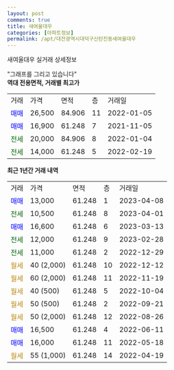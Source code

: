 ```yaml
---
layout: post
comments: true
title: 새여울대우
categories: [아파트정보]
permalink: /apt/대전광역시대덕구신탄진동새여울대우
---
```


새여울대우 실거래 상세정보

<script type="text/javascript">
  google.charts.load('current', {'packages':['line', 'corechart']});
  google.charts.setOnLoadCallback(drawChart);

  function drawChart() {
    var data = new google.visualization.DataTable();
    data.addColumn('date', '거래일');
    data.addColumn('number', "매매");
    data.addColumn('number', "전세");
    data.addColumn('number', "전매");

    data.addRows([[new Date(Date.parse("2023-04-08")), 13000, null, null], [new Date(Date.parse("2023-04-01")), null, 10500, null], [new Date(Date.parse("2023-03-13")), 16600, null, null], [new Date(Date.parse("2023-02-28")), null, 12000, null], [new Date(Date.parse("2022-12-29")), null, 11000, null], [new Date(Date.parse("2022-12-12")), null, null, null], [new Date(Date.parse("2022-11-19")), null, null, null], [new Date(Date.parse("2022-10-04")), null, null, null], [new Date(Date.parse("2022-09-21")), null, null, null], [new Date(Date.parse("2022-08-26")), null, null, null], [new Date(Date.parse("2022-06-11")), 16500, null, null], [new Date(Date.parse("2022-05-18")), 16000, null, null], [new Date(Date.parse("2022-04-19")), null, null, null]]);

    var options = {
      hAxis: {
        format: 'yyyy/MM/dd'
      },    
      lineWidth: 0,
      pointsVisible: true,    
      title: '최근 1년간 유형별 실거래가 분포',
      legend: { position: 'bottom' }
    };

    var formatter = new google.visualization.NumberFormat({pattern:'###,###'} );
    formatter.format(data, 1);
    formatter.format(data, 2);
    
    setTimeout(function() {
        var chart = new google.visualization.LineChart(document.getElementById('columnchart_material'));
        chart.draw(data, (options));
        document.getElementById('loading').style.display = 'none';
    }, 200);
  }
</script>


<div id="loading" style="z-index:20; display: block; margin-left: 0px">"그래프를 그리고 있습니다"</div>
<div id="columnchart_material" style="width: 95%; margin-left: 0px; display: block"></div>
<!-- contents start -->
<b>역대 전용면적, 거래별 최고가</b>
<table class="sortable">
    <tr>
      <td>거래</td>
      <td>가격</td>
      <td>면적</td>
      <td>층</td>
      <td>거래일</td>
    </tr>
        <tr>
          <td><a style="color: blue">매매</a></td>
          <td>26,500</td>
          <td>84.906</td>
          <td>11</td>
          <td>2022-01-05</td>
        </tr>            <tr>
          <td><a style="color: blue">매매</a></td>
          <td>16,900</td>
          <td>61.248</td>
          <td>7</td>
          <td>2021-11-05</td>
        </tr>        
        <tr>
              <td><a style="color: darkgreen">전세</a></td>
              <td>20,000</td>
              <td>84.906</td>
              <td>8</td>
              <td>2022-01-04</td>
            </tr>            <tr>
              <td><a style="color: darkgreen">전세</a></td>
              <td>14,000</td>
              <td>61.248</td>
              <td>5</td>
              <td>2022-02-19</td>
            </tr>        
    
</table>

<b>최근 1년간 거래 내역</b>

<table class="sortable">
    <tr>
      <td>거래</td>
      <td>가격</td>
      <td>면적</td>
      <td>층</td>
      <td>거래일</td>
    </tr>
    <tr>
      <td><a style="color: blue">매매</a></td>
      <td>13,000</td>
      <td>61.248</td>
      <td>1</td>
      <td>2023-04-08</td>
    </tr>          <tr>
      <td><a style="color: darkgreen">전세</a></td>
      <td>10,500</td>
      <td>61.248</td>
      <td>8</td>
      <td>2023-04-01</td>
    </tr>          <tr>
      <td><a style="color: blue">매매</a></td>
      <td>16,600</td>
      <td>61.248</td>
      <td>6</td>
      <td>2023-03-13</td>
    </tr>          <tr>
      <td><a style="color: darkgreen">전세</a></td>
      <td>12,000</td>
      <td>61.248</td>
      <td>9</td>
      <td>2023-02-28</td>
    </tr>          <tr>
      <td><a style="color: darkgreen">전세</a></td>
      <td>11,000</td>
      <td>61.248</td>
      <td>2</td>
      <td>2022-12-29</td>
    </tr>          <tr>
      <td><a style="color: darkgoldenrod">월세</a></td>
      <td>40 (2,000)</td>
      <td>61.248</td>
      <td>10</td>
      <td>2022-12-12</td>
    </tr>          <tr>
      <td><a style="color: darkgoldenrod">월세</a></td>
      <td>60 (2,000)</td>
      <td>61.248</td>
      <td>11</td>
      <td>2022-11-19</td>
    </tr>          <tr>
      <td><a style="color: darkgoldenrod">월세</a></td>
      <td>40 (500)</td>
      <td>61.248</td>
      <td>5</td>
      <td>2022-10-04</td>
    </tr>          <tr>
      <td><a style="color: darkgoldenrod">월세</a></td>
      <td>50 (500)</td>
      <td>61.248</td>
      <td>2</td>
      <td>2022-09-21</td>
    </tr>          <tr>
      <td><a style="color: darkgoldenrod">월세</a></td>
      <td>50 (2,000)</td>
      <td>61.248</td>
      <td>12</td>
      <td>2022-08-26</td>
    </tr>          <tr>
      <td><a style="color: blue">매매</a></td>
      <td>16,500</td>
      <td>61.248</td>
      <td>4</td>
      <td>2022-06-11</td>
    </tr>          <tr>
      <td><a style="color: blue">매매</a></td>
      <td>16,000</td>
      <td>61.248</td>
      <td>11</td>
      <td>2022-05-18</td>
    </tr>          <tr>
      <td><a style="color: darkgoldenrod">월세</a></td>
      <td>55 (1,000)</td>
      <td>61.248</td>
      <td>14</td>
      <td>2022-04-19</td>
    </tr>      </table>
<!-- contents end -->    

